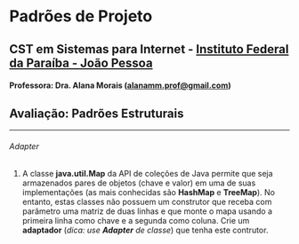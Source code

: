 # Padrões de Projeto

## CST em Sistemas para Internet - [Instituto Federal da Paraíba - João Pessoa](https://www.ifpb.edu.br/joaopessoa)

#### Professora: Dra. Alana Morais (alanamm.prof@gmail.com)

## Avaliação: Padrões Estruturais

***

###### Adapter
1. A classe **java.util.Map** da API de coleções de Java permite que seja armazenados pares de objetos (chave e valor) em uma de suas implementações (as mais conhecidas são **HashMap** e **TreeMap**). No entanto, estas classes não possuem um construtor que receba com parâmetro uma matriz de duas linhas e que monte o mapa usando a primeira linha como chave e a segunda como coluna. Crie um **adaptador** (_dica: use **Adapter** de classe_) que tenha este contrutor.

